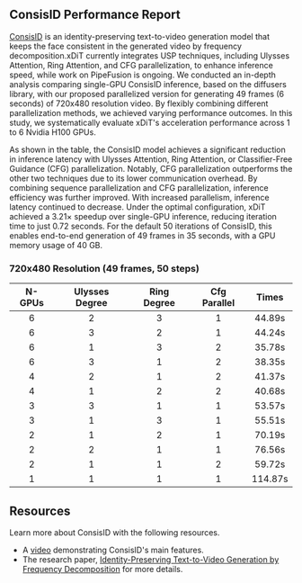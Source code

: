 ## ConsisID Performance Report

[ConsisID](https://github.com/PKU-YuanGroup/ConsisID) is an identity-preserving text-to-video generation model that keeps the face consistent in the generated video by frequency decomposition.xDiT currently integrates USP techniques, including Ulysses Attention, Ring Attention, and CFG parallelization, to enhance inference speed, while work on PipeFusion is ongoing. We conducted an in-depth analysis comparing single-GPU ConsisID inference, based on the diffusers library, with our proposed parallelized version for generating 49 frames (6 seconds) of 720x480 resolution video. By flexibly combining different parallelization methods, we achieved varying performance outcomes. In this study, we systematically evaluate xDiT's acceleration performance across 1 to 6 Nvidia H100 GPUs.

As shown in the table, the ConsisID model achieves a significant reduction in inference latency with Ulysses Attention, Ring Attention, or Classifier-Free Guidance (CFG) parallelization. Notably, CFG parallelization outperforms the other two techniques due to its lower communication overhead. By combining sequence parallelization and CFG parallelization, inference efficiency was further improved. With increased parallelism, inference latency continued to decrease. Under the optimal configuration, xDiT achieved a 3.21× speedup over single-GPU inference, reducing iteration time to just 0.72 seconds. For the default 50 iterations of ConsisID, this enables end-to-end generation of 49 frames in 35 seconds, with a GPU memory usage of 40 GB.

### 720x480 Resolution (49 frames, 50 steps)


| N-GPUs | Ulysses Degree | Ring Degree | Cfg Parallel |  Times  |
| :----: | :------------: | :---------: | :----------: | :-----: |
|   6    |       2        |      3      |      1       | 44.89s  |
|   6    |       3        |      2      |      1       | 44.24s  |
|   6    |       1        |      3      |      2       | 35.78s  |
|   6    |       3        |      1      |      2       | 38.35s  |
|   4    |       2        |      1      |      2       | 41.37s  |
|   4    |       1        |      2      |      2       | 40.68s  |
|   3    |       3        |      1      |      1       | 53.57s  |
|   3    |       1        |      3      |      1       | 55.51s  |
|   2    |       1        |      2      |      1       | 70.19s  |
|   2    |       2        |      1      |      1       | 76.56s  |
|   2    |       1        |      1      |      2       | 59.72s  |
|   1    |       1        |      1      |      1       | 114.87s |

## Resources

Learn more about ConsisID with the following resources.
- A [video](https://www.youtube.com/watch?v=PhlgC-bI5SQ) demonstrating ConsisID's main features.
- The research paper, [Identity-Preserving Text-to-Video Generation by Frequency Decomposition](https://hf.co/papers/2411.17440) for more details.
